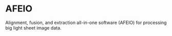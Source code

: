 # AFEIO
Alignment, fusion, and extraction all-in-one software (AFEIO) for processing big light sheet image data.
